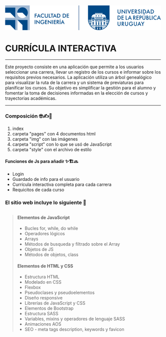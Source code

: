 [![](https://raw.githubusercontent.com/valebutrico/curriculainteractiva/main/img/logofing-completo.png)](https://valebutrico.github.io/curriculainteractiva/)

# CURRÍCULA INTERACTIVA
***
Este proyecto consiste en una aplicación que permite a los usuarios seleccionar una carrera, llevar un registro de los cursos e informar sobre los requisitos previos necesarios. La aplicación utiliza un árbol genealógico para visualizar la ruta de la carrera y un sistema de previaturas para planificar los cursos. Su objetivo es simplificar la gestión para el alumno y fomentar la toma de decisiones informadas en la elección de cursos y trayectorias académicas.
***
### Composición 🤓✍📐
1. index
2. carpeta "pages" con 4 documentos html
3. carpeta "img" con las imágenes
4. carpeta "script" con lo que se usó de JavaScript
5. carpeta "style" con el archivo de estilo
#### Funciones de Js para añadir ✨🏗️🔜
- Login
- Guardado de info para el usuario
- Currícula interactiva completa para cada carrera
- Requicitos de cada curso

### El sitio web incluye lo siguiente 👀
> ##
>  #### Elementos de JavaScript
> - Bucles for, while, do while
> - Operadores lógicos
> - Arrays 
> - Métodos de busqueda y filtrado sobre el Array
> - Objetos de JS
> - Métodos de objetos, class 
>  #### Elementos de HTML y CSS
> - Estructura HTML
> - Modelado en CSS
> - Flexbox
> - Pseudoclases y pseudoelementos
> - Diseño responsive
> - Librerías de JavaScript y CSS
> - Elementos de Bootstrap 
> - Estructura SASS
> - Variables, mixins y operadores de lenguaje SASS
> - Animaciones AOS
> - SEO - meta tags description, keywords y favicon
> ## 
